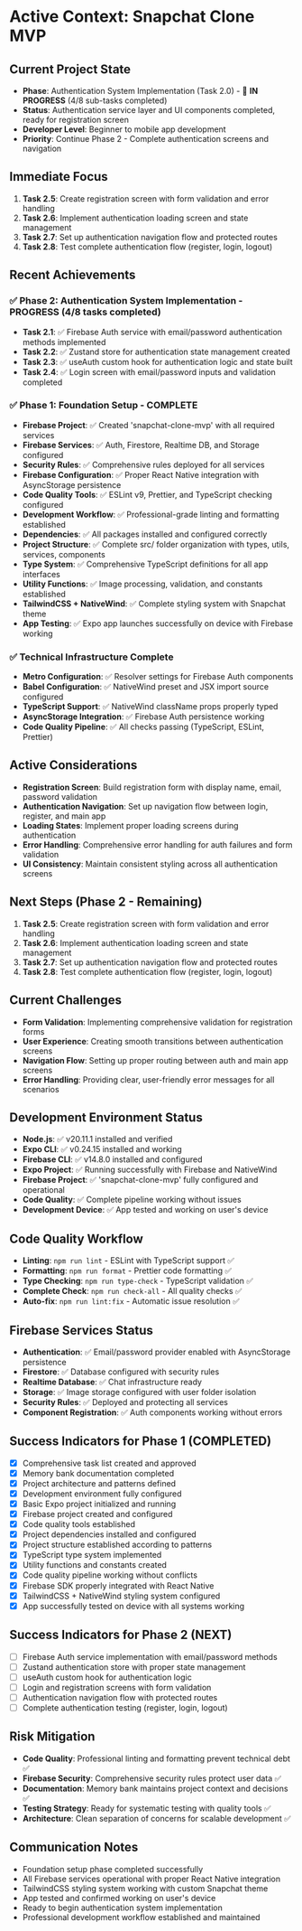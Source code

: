 # Active Context: Snapchat Clone MVP

## Current Project State

- **Phase**: Authentication System Implementation (Task 2.0) - 🔄 **IN PROGRESS** (4/8 sub-tasks completed)
- **Status**: Authentication service layer and UI components completed, ready for registration screen
- **Developer Level**: Beginner to mobile app development
- **Priority**: Continue Phase 2 - Complete authentication screens and navigation

## Immediate Focus

1. **Task 2.5**: Create registration screen with form validation and error handling
2. **Task 2.6**: Implement authentication loading screen and state management
3. **Task 2.7**: Set up authentication navigation flow and protected routes
4. **Task 2.8**: Test complete authentication flow (register, login, logout)

## Recent Achievements

### ✅ Phase 2: Authentication System Implementation - PROGRESS (4/8 tasks completed)
- **Task 2.1**: ✅ Firebase Auth service with email/password authentication methods implemented
- **Task 2.2**: ✅ Zustand store for authentication state management created
- **Task 2.3**: ✅ useAuth custom hook for authentication logic and state built
- **Task 2.4**: ✅ Login screen with email/password inputs and validation completed

### ✅ Phase 1: Foundation Setup - COMPLETE

- **Firebase Project**: ✅ Created 'snapchat-clone-mvp' with all required services
- **Firebase Services**: ✅ Auth, Firestore, Realtime DB, and Storage configured
- **Security Rules**: ✅ Comprehensive rules deployed for all services
- **Firebase Configuration**: ✅ Proper React Native integration with AsyncStorage persistence
- **Code Quality Tools**: ✅ ESLint v9, Prettier, and TypeScript checking configured
- **Development Workflow**: ✅ Professional-grade linting and formatting established
- **Dependencies**: ✅ All packages installed and configured correctly
- **Project Structure**: ✅ Complete src/ folder organization with types, utils, services, components
- **Type System**: ✅ Comprehensive TypeScript definitions for all app interfaces
- **Utility Functions**: ✅ Image processing, validation, and constants established
- **TailwindCSS + NativeWind**: ✅ Complete styling system with Snapchat theme
- **App Testing**: ✅ Expo app launches successfully on device with Firebase working

### ✅ Technical Infrastructure Complete

- **Metro Configuration**: ✅ Resolver settings for Firebase Auth components
- **Babel Configuration**: ✅ NativeWind preset and JSX import source configured
- **TypeScript Support**: ✅ NativeWind className props properly typed
- **AsyncStorage Integration**: ✅ Firebase Auth persistence working
- **Code Quality Pipeline**: ✅ All checks passing (TypeScript, ESLint, Prettier)

## Active Considerations

- **Registration Screen**: Build registration form with display name, email, password validation
- **Authentication Navigation**: Set up navigation flow between login, register, and main app
- **Loading States**: Implement proper loading screens during authentication
- **Error Handling**: Comprehensive error handling for auth failures and form validation
- **UI Consistency**: Maintain consistent styling across all authentication screens

## Next Steps (Phase 2 - Remaining)

1. **Task 2.5**: Create registration screen with form validation and error handling
2. **Task 2.6**: Implement authentication loading screen and state management
3. **Task 2.7**: Set up authentication navigation flow and protected routes
4. **Task 2.8**: Test complete authentication flow (register, login, logout)

## Current Challenges

- **Form Validation**: Implementing comprehensive validation for registration forms
- **User Experience**: Creating smooth transitions between authentication screens
- **Navigation Flow**: Setting up proper routing between auth and main app screens
- **Error Handling**: Providing clear, user-friendly error messages for all scenarios

## Development Environment Status

- **Node.js**: ✅ v20.11.1 installed and verified
- **Expo CLI**: ✅ v0.24.15 installed and working
- **Firebase CLI**: ✅ v14.8.0 installed and configured
- **Expo Project**: ✅ Running successfully with Firebase and NativeWind
- **Firebase Project**: ✅ 'snapchat-clone-mvp' fully configured and operational
- **Code Quality**: ✅ Complete pipeline working without issues
- **Development Device**: ✅ App tested and working on user's device

## Code Quality Workflow

- **Linting**: `npm run lint` - ESLint with TypeScript support ✅
- **Formatting**: `npm run format` - Prettier code formatting ✅
- **Type Checking**: `npm run type-check` - TypeScript validation ✅
- **Complete Check**: `npm run check-all` - All quality checks ✅
- **Auto-fix**: `npm run lint:fix` - Automatic issue resolution ✅

## Firebase Services Status

- **Authentication**: ✅ Email/password provider enabled with AsyncStorage persistence
- **Firestore**: ✅ Database configured with security rules
- **Realtime Database**: ✅ Chat infrastructure ready
- **Storage**: ✅ Image storage configured with user folder isolation
- **Security Rules**: ✅ Deployed and protecting all services
- **Component Registration**: ✅ Auth components working without errors

## Success Indicators for Phase 1 (COMPLETED)

- [x] Comprehensive task list created and approved
- [x] Memory bank documentation completed
- [x] Project architecture and patterns defined
- [x] Development environment fully configured
- [x] Basic Expo project initialized and running
- [x] Firebase project created and configured
- [x] Code quality tools established
- [x] Project dependencies installed and configured
- [x] Project structure established according to patterns
- [x] TypeScript type system implemented
- [x] Utility functions and constants created
- [x] Code quality pipeline working without conflicts
- [x] Firebase SDK properly integrated with React Native
- [x] TailwindCSS + NativeWind styling system configured
- [x] App successfully tested on device with all systems working

## Success Indicators for Phase 2 (NEXT)

- [ ] Firebase Auth service implementation with email/password methods
- [ ] Zustand authentication store with proper state management
- [ ] useAuth custom hook for authentication logic
- [ ] Login and registration screens with form validation
- [ ] Authentication navigation flow with protected routes
- [ ] Complete authentication testing (register, login, logout)

## Risk Mitigation

- **Code Quality**: Professional linting and formatting prevent technical debt ✅
- **Firebase Security**: Comprehensive security rules protect user data ✅
- **Documentation**: Memory bank maintains project context and decisions ✅
- **Testing Strategy**: Ready for systematic testing with quality tools ✅
- **Architecture**: Clean separation of concerns for scalable development ✅

## Communication Notes

- Foundation setup phase completed successfully
- All Firebase services operational with proper React Native integration
- TailwindCSS styling system working with custom Snapchat theme
- App tested and confirmed working on user's device
- Ready to begin authentication system implementation
- Professional development workflow established and maintained
